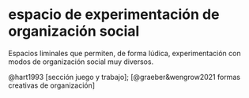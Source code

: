 # espacio de experimentación de organización social
Espacios liminales que permiten, de forma lúdica, experimentación con modos de organización social muy diversos.

@hart1993 [sección juego y trabajo]; [@graeber&wengrow2021 formas creativas de organización]